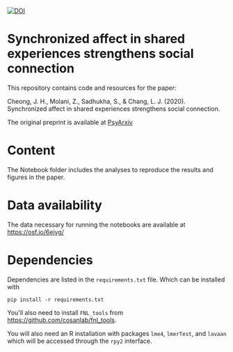 [![DOI](https://zenodo.org/badge/240111785.svg)](https://zenodo.org/badge/latestdoi/240111785)

# Synchronized affect in shared experiences strengthens social connection
This repository contains code and resources for the paper: 

Cheong, J. H., Molani, Z., Sadhukha, S., & Chang, L. J. (2020). Synchronized affect in shared experiences strengthens social connection.

The original preprint is available at [PsyArxiv](https://psyarxiv.com/bd9wn)

# Content
The Notebook folder includes the analyses to reproduce the results and figures in the paper. 

# Data availability
The data necessary for running the notebooks are available at https://osf.io/6ejvg/

# Dependencies
Dependencies are listed in the `requirements.txt` file. Which can be installed with 

```pip install -r requirements.txt```

You'll also need to install `FNL_tools` from https://github.com/cosanlab/fnl_tools. 

You will also need an R installation with packages `lme4`, `lmerTest`, and `lavaan` which will be accessed through the `rpy2` interface.
